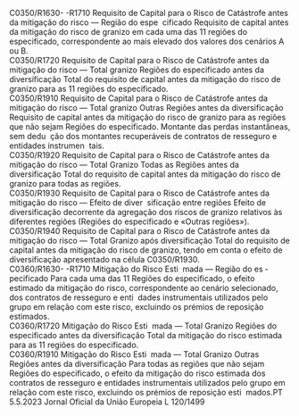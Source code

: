  
C0350/R1630- 
-R1710  Requisito de Capital para 
o Risco de Catástrofe 
antes da mitigação do 
risco — Região do espe ­
cificado  Requisito de capital antes da mitigação do risco de granizo em cada uma das 11 
regiões do especificado, correspondente ao mais elevado dos valores dos cenários 
A ou B.  
C0350/R1720  Requisito de Capital para 
o Risco de Catástrofe 
antes da mitigação do 
risco — Total granizo 
Regiões do especificado 
antes da diversificação  Total do requisito de capital antes da mitigação do risco de granizo para as 11 
regiões do especificado.  
C0350/R1910  Requisito de Capital para 
o Risco de Catástrofe 
antes da mitigação do 
risco — Total granizo 
Outras Regiões antes da 
diversificação  Requisito de capital antes da mitigação do risco de granizo para as regiões que 
não sejam Regiões do especificado. Montante das perdas instantâneas, sem dedu ­
ção dos montantes recuperáveis de contratos de resseguro e entidades instrumen ­
tais.  
C0350/R1920  Requisito de Capital para 
o Risco de Catástrofe 
antes da mitigação do 
risco — Total Granizo 
Todas as Regiões antes 
da diversificação  Total do requisito de capital antes da mitigação do risco de granizo para todas as 
regiões.  
C0350/R1930  Requisito de Capital para 
o Risco de Catástrofe 
antes da mitigação do 
risco — Efeito de diver ­
sificação entre regiões  Efeito de diversificação decorrente da agregação dos riscos de granizo relativos às 
diferentes regiões (Regiões do especificado e «Outras regiões»).  
C0350/R1940  Requisito de Capital para 
o Risco de Catástrofe 
antes da mitigação do 
risco — Total Granizo 
após diversificação  Total do requisito de capital antes da mitigação do risco de granizo, tendo em 
conta o efeito de diversificação apresentado na célula C0350/R1930.  
C0360/R1630- 
-R1710  Mitigação do Risco Esti ­
mada — Região do es ­
pecificado  Para cada uma das 11 Regiões do especificado, o efeito estimado da mitigação do 
risco, correspondente ao cenário selecionado, dos contratos de resseguro e enti ­
dades instrumentais utilizados pelo grupo em relação com este risco, excluindo os 
prémios de reposição estimados.  
C0360/R1720  Mitigação do Risco Esti ­
mada — Total Granizo 
Regiões do especificado 
antes da diversificação  Total da mitigação do risco estimada para as 11 regiões do especificado.  
C0360/R1910  Mitigação do Risco Esti ­
mada — Total Granizo 
Outras Regiões antes da 
diversificação  Para todas as regiões que não sejam Regiões do especificado, o efeito da mitigação 
do risco estimada dos contratos de resseguro e entidades instrumentais utilizados 
pelo grupo em relação com este risco, excluindo os prémios de reposição esti ­
mados.PT  5.5.2023 Jornal Oficial da União Europeia L 120/1499